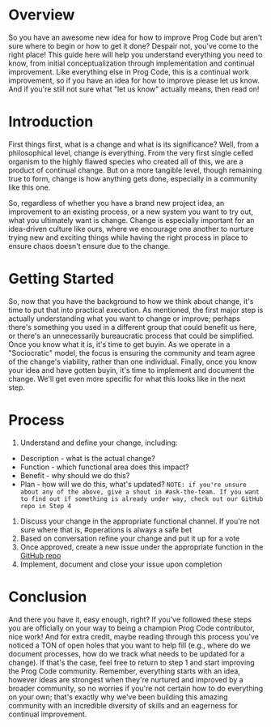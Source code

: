 # **Overview**
So you have an awesome new idea for how to improve Prog Code but aren't sure where to begin or how to get it done? Despair not, you've come to the right place! This guide here will help you understand everything you need to know, from initial conceptualization through implementation and continual improvement. Like everything else in Prog Code, this is a continual work improvement, so if you have an idea for how to improve please let us know. And if you're still not sure what "let us know" actually means, then read on!

# **Introduction**
First things first, what is a change and what is its significance? Well, from a philosophical level, change is everything. From the very first single celled organism to the highly flawed species who created all of this, we are a product of continual change. But on a more tangible level, though remaining true to form, change is how anything gets done, especially in a community like this one. 

So, regardless of whether you have a brand new project idea, an improvement to an existing process, or a new system you want to try out, what you ultimately want is change. Change is especially important for an idea-driven culture like ours, where we encourage one another to nurture trying new and exciting things while having the right process in place to ensure chaos doesn't ensure due to the change. 

# **Getting Started**
So, now that you have the background to how we think about change, it's time to put that into practical execution. As mentioned, the first major step is actually understanding what you want to change or improve; perhaps there's something you used in a different group that could benefit us here, or there's an unnecessarily bureaucratic process that could be simplified. Once you know what it is, it's time to get buyin. As we operate in a "Sociocratic" model, the focus is ensuring the community and team agree of the change's viability, rather than one individual. Finally, once you know your idea and have gotten buyin, it's time to implement and document the change. We'll get even more specific for what this looks like in the next step. 

# **Process**
1. Understand and define your change, including:

* Description - what is the actual change? 
* Function - which functional area does this impact? 
* Benefit - why should we do this? 
* Plan - how will we do this, what's updated? 
```NOTE: if you're unsure about any of the above, give a shout in #ask-the-team. If you want to find out if something is already under way, check out our GitHub repo in Step 4 ```

1. Discuss your change in the appropriate functional channel. If you're not sure where that is, #operations is always a safe bet 
1. Based on conversation refine your change and put it up for a vote
1. Once approved, create a new issue under the appropriate function in the  [GitHub repo](https://github.com/ProgressiveCoders/functions/projects/1) 
1. Implement, document and close your issue upon completion 

# **Conclusion**
And there you have it, easy enough, right? If you've followed these steps you are officially on your way to being a champion Prog Code contributor, nice work! And for extra credit, maybe reading through this process you've noticed a TON of open holes that you want to help fill (e.g., where do we document processes, how do we track what needs to be updated for a change). If that's the case, feel free to return to step 1 and start improving the Prog Code community. Remember, everything starts with an idea, however ideas are strongest when they're nurtured and improved by a broader community, so no worries if you're not certain how to do everything on your own; that's exactly why we've been building this amazing community with an incredible diversity of skills and an eagerness for continual improvement. 